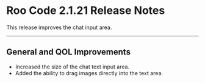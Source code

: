 # Roo Code 2.1.21 Release Notes

This release improves the chat input area.

---

## General and QOL Improvements

*   Increased the size of the chat text input area.
*   Added the ability to drag images directly into the text area.